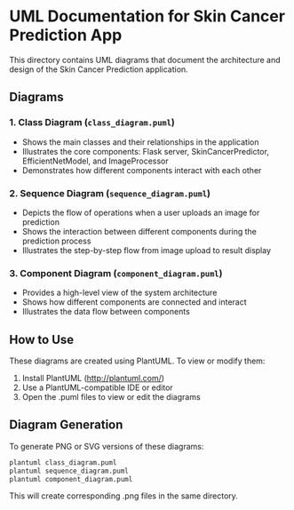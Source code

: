 # UML Documentation for Skin Cancer Prediction App

This directory contains UML diagrams that document the architecture and design of the Skin Cancer Prediction application.

## Diagrams

### 1. Class Diagram (`class_diagram.puml`)
- Shows the main classes and their relationships in the application
- Illustrates the core components: Flask server, SkinCancerPredictor, EfficientNetModel, and ImageProcessor
- Demonstrates how different components interact with each other

### 2. Sequence Diagram (`sequence_diagram.puml`)
- Depicts the flow of operations when a user uploads an image for prediction
- Shows the interaction between different components during the prediction process
- Illustrates the step-by-step flow from image upload to result display

### 3. Component Diagram (`component_diagram.puml`)
- Provides a high-level view of the system architecture
- Shows how different components are connected and interact
- Illustrates the data flow between components

## How to Use

These diagrams are created using PlantUML. To view or modify them:

1. Install PlantUML (http://plantuml.com/)
2. Use a PlantUML-compatible IDE or editor
3. Open the .puml files to view or edit the diagrams

## Diagram Generation

To generate PNG or SVG versions of these diagrams:

```bash
plantuml class_diagram.puml
plantuml sequence_diagram.puml
plantuml component_diagram.puml
```

This will create corresponding .png files in the same directory. 